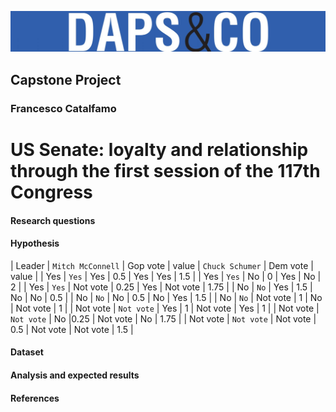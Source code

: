 ![Logo](fig/dapscologo.jpg)
## Capstone Project
### Francesco Catalfamo

# US Senate: loyalty and relationship through the first session of the 117th Congress

#### Research questions

#### Hypothesis
| Leader | `Mitch McConnell` | Gop vote | value | `Chuck Schumer` | Dem vote | value |
| Yes | `Yes` | Yes | 0.5 | Yes | Yes | 1.5 |
| Yes | `Yes` | No | 0 | Yes | No | 2 | 
| Yes | `Yes` | Not vote | 0.25 | Yes | Not vote | 1.75 | 
| No | `No` | Yes | 1.5 | No | No | 0.5 |
| No | `No` | No | 0.5 | No | Yes | 1.5 |
| No | `No` | Not vote | 1 | No | Not vote | 1 |
| Not vote | `Not vote` | Yes | 1 | Not vote | Yes | 1 |
| Not vote | `Not vote` | No |0.25 | Not vote | No | 1.75 |
| Not vote | `Not vote` | Not vote | 0.5 | Not vote | Not vote | 1.5 |
#### Dataset

#### Analysis and expected results

#### References